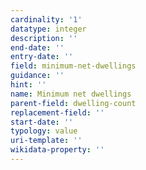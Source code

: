 ```yaml
---
cardinality: '1'
datatype: integer
description: ''
end-date: ''
entry-date: ''
field: minimum-net-dwellings
guidance: ''
hint: ''
name: Minimum net dwellings
parent-field: dwelling-count
replacement-field: ''
start-date: ''
typology: value
uri-template: ''
wikidata-property: ''
---
```

